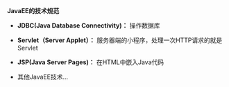 

**JavaEE的技术规范**

- **JDBC(Java Database Connectivity)：** 操作数据库

- **Servlet（Server Applet）：** 服务器端的小程序，处理一次HTTP请求的就是Servlet

- **JSP(Java Server Pages)：** 在HTML中嵌入Java代码
- 其他JavaEE技术...









